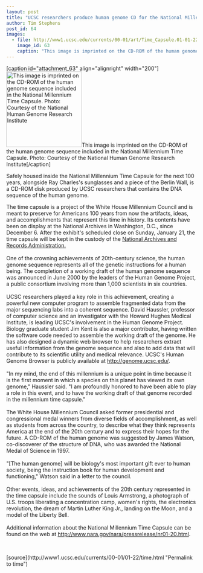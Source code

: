 ```yaml
---
layout: post
title: "UCSC researchers produce human genome CD for the National Millennium Time Capsule"
author: Tim Stephens
post_id: 64
images:
  - file: http://www1.ucsc.edu/currents/00-01/art/Time_Capsule.01-01-22.200.jpg
    image_id: 63
    caption: "This image is imprinted on the CD-ROM of the human genome sequence included in the National Millennium Time Capsule. Photo: Courtesy of the National Human Genome Research Institute"
---
```


[caption id="attachment_63" align="alignright" width="200"]<a href="http://localhost/mysite/wp-content/uploads/2001/01/Time_Capsule.01-01-22.200.jpg"><img class="size-full wp-image-63" src="http://localhost/mysite/wp-content/uploads/2001/01/Time_Capsule.01-01-22.200.jpg" alt="This image is imprinted on the CD-ROM of the human genome sequence included in the National Millennium Time Capsule. Photo: Courtesy of the National Human Genome Research Institute" width="200" height="200" /></a>This image is imprinted on the CD-ROM of the human genome sequence included in the National Millennium Time Capsule. Photo: Courtesy of the National Human Genome Research Institute[/caption]
<p>
  Safely housed inside the National Millennium Time Capsule for the next 100 years, alongside Ray Charles's sunglasses and a piece of the Berlin Wall, is a CD-ROM disk produced by UCSC researchers that contains the DNA sequence of the human genome.
</p>The time capsule is a project of the White House Millennium Council and is meant to preserve for Americans 100 years from now the artifacts, ideas, and accomplishments that represent this time in history. Its contents have been on display at the National Archives in Washington, D.C., since December 6. After the exhibit's scheduled close on Sunday, January 21, the time capsule will be kept in the custody of the <a href="http://www.nara.gov/.">National Archives and Records Administration.</a><br>
<br>
One of the crowning achievements of 20th-century science, the human genome sequence represents all of the genetic instructions for a human being. The completion of a working draft of the human genome sequence was announced in June 2000 by the leaders of the Human Genome Project, a public consortium involving more than 1,000 scientists in six countries.<br>
<br>
UCSC researchers played a key role in this achievement, creating a powerful new computer program to assemble fragmented data from the major sequencing labs into a coherent sequence. David Haussler, professor of computer science and an investigator with the Howard Hughes Medical Institute, is leading UCSC's involvement in the Human Genome Project. Biology graduate student Jim Kent is also a major contributor, having written the software code needed to assemble the working draft of the genome. He has also designed a dynamic web browser to help researchers extract useful information from the genome sequence and also to add data that will contribute to its scientific utility and medical relevance. UCSC's Human Genome Browser is publicly available at <a href="http://genome.ucsc.edu/">http://genome.ucsc.edu/</a>.<b><br>
<br></b>"In my mind, the end of this millennium is a unique point in time because it is the first moment in which a species on this planet has viewed its own genome," Haussler said. "I am profoundly honored to have been able to play a role in this event, and to have the working draft of that genome recorded in the millennium time capsule."<br>
<br>
The White House Millennium Council asked former presidential and congressional medal winners from diverse fields of accomplishment, as well as students from across the country, to describe what they think represents America at the end of the 20th century and to express their hopes for the future. A CD-ROM of the human genome was suggested by James Watson, co-discoverer of the structure of DNA, who was awarded the National Medal of Science in 1997.<br>
<br>
"[The human genome] will be biology's most important gift ever to human society, being the instruction book for human development and functioning," Watson said in a letter to the council.<br>
<br>
Other events, ideas, and achievements of the 20th century represented in the time capsule include the sounds of Louis Armstrong, a photograph of U.S. troops liberating a concentration camp, women's rights, the electronics revolution, the dream of Martin Luther King Jr., landing on the Moon, and a model of the Liberty Bell.<br>
<br>
Additional information about the National Millennium Time Capsule can be found on the web at <a href="http://www.nara.gov/nara/pressrelease/nr01-20.html">http://www.nara.gov/nara/pressrelease/nr01-20.html</a><font color="#000000">.</font>
<p>
  <br>

</p>
[source](http://www1.ucsc.edu/currents/00-01/01-22/time.html "Permalink to time")

